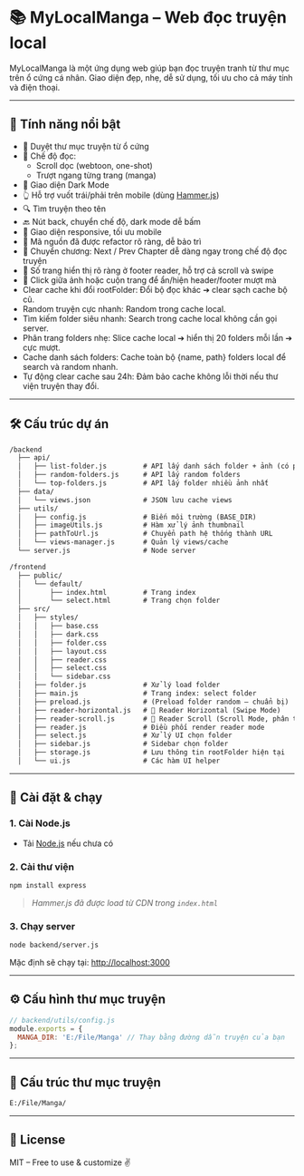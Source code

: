# 📚 MyLocalManga – Web đọc truyện local

MyLocalManga là một ứng dụng web giúp bạn đọc truyện tranh từ thư mục trên ổ cứng cá nhân. Giao diện đẹp, nhẹ, dễ sử dụng, tối ưu cho cả máy tính và điện thoại.

---

## 🚀 Tính năng nổi bật

- 📂 Duyệt thư mục truyện từ ổ cứng
- 📖 Chế độ đọc:
  - Scroll dọc (webtoon, one-shot)
  - Trượt ngang từng trang (manga)
- 🌙 Giao diện Dark Mode
- 👆 Hỗ trợ vuốt trái/phải trên mobile (dùng [Hammer.js](https://hammerjs.github.io))
- 🔍 Tìm truyện theo tên
- 🔙 Nút back, chuyển chế độ, dark mode dễ bấm
- 📱 Giao diện responsive, tối ưu mobile
- 🧱 Mã nguồn đã được refactor rõ ràng, dễ bảo trì
- 🔁 Chuyển chương: Next / Prev Chapter dễ dàng ngay trong chế độ đọc truyện
- 📄 Số trang hiển thị rõ ràng ở footer reader, hỗ trợ cả scroll và swipe
- 🎯 Click giữa ảnh hoặc cuộn trang để ẩn/hiện header/footer mượt mà
- Clear cache khi đổi rootFolder: Đổi bộ đọc khác ➔ clear sạch cache bộ cũ.
- Random truyện cực nhanh: Random trong cache local.
- Tìm kiếm folder siêu nhanh: Search trong cache local không cần gọi server.
- Phân trang folders nhẹ: Slice cache local ➔ hiển thị 20 folders mỗi lần ➔ cực mượt.
- Cache danh sách folders: Cache toàn bộ {name, path} folders local để search và random nhanh.
- Tự động clear cache sau 24h: Đảm bảo cache không lỗi thời nếu thư viện truyện thay đổi.





---

## 🛠️ Cấu trúc dự án

```txt
/backend
  ├── api/
  │   ├── list-folder.js         # API lấy danh sách folder + ảnh (có phân trang __self__)
  │   ├── random-folders.js      # API lấy random folders
  │   └── top-folders.js         # API lấy folder nhiều ảnh nhất
  ├── data/
  │   └── views.json             # JSON lưu cache views
  ├── utils/
  │   ├── config.js              # Biến môi trường (BASE_DIR)
  │   ├── imageUtils.js          # Hàm xử lý ảnh thumbnail
  │   ├── pathToUrl.js           # Chuyển path hệ thống thành URL
  │   └── views-manager.js       # Quản lý views/cache
  └── server.js                  # Node server

/frontend
  ├── public/
  │   └── default/
  │       ├── index.html         # Trang index
  │       └── select.html        # Trang chọn folder
  ├── src/
  │   ├── styles/
  │   │   ├── base.css
  │   │   ├── dark.css
  │   │   ├── folder.css
  │   │   ├── layout.css
  │   │   ├── reader.css
  │   │   ├── select.css
  │   │   └── sidebar.css
  │   ├── folder.js              # Xử lý load folder
  │   ├── main.js                # Trang index: select folder
  │   ├── preload.js             # (Preload folder random — chuẩn bị)
  │   ├── reader-horizontal.js   # 📖 Reader Horizontal (Swipe Mode)
  │   ├── reader-scroll.js       # 📜 Reader Scroll (Scroll Mode, phân trang)
  │   ├── reader.js              # Điều phối render reader mode
  │   ├── select.js              # Xử lý UI chọn folder
  │   ├── sidebar.js             # Sidebar chọn folder
  │   ├── storage.js             # Lưu thông tin rootFolder hiện tại
  │   └── ui.js                  # Các hàm UI helper


```

---

## 🔧 Cài đặt & chạy

### 1. Cài Node.js

- Tải [Node.js](https://nodejs.org/en) nếu chưa có

### 2. Cài thư viện

```bash
npm install express
```

> *Hammer.js đã được load từ CDN trong `index.html`*

### 3. Chạy server

```bash
node backend/server.js
```

Mặc định sẽ chạy tại: [http://localhost:3000](http://localhost:3000)

---

## ⚙️ Cấu hình thư mục truyện

```js
// backend/utils/config.js
module.exports = {
  MANGA_DIR: 'E:/File/Manga' // Thay bằng đường dẫn truyện của bạn
};
```

---

## 📸 Cấu trúc thư mục truyện

```txt
E:/File/Manga/
```

---

## 📜 License

MIT – Free to use & customize ✌️